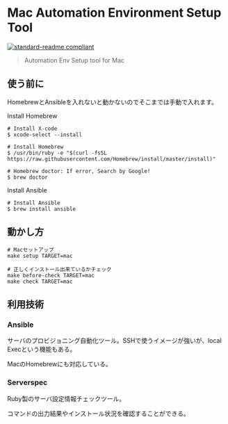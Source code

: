 # Mac Automation Environment Setup Tool


[![standard-readme compliant](https://img.shields.io/badge/readme%20style-standard-brightgreen.svg?style=flat-square)](https://github.com/RichardLitt/standard-readme)

> Automation Env Setup tool for Mac


##

## 使う前に

HomebrewとAnsibleを入れないと動かないのでそこまでは手動で入れます。

Install Homebrew

```
# Install X-code
$ xcode-select --install

# Install Homebrew
$ /usr/bin/ruby -e "$(curl -fsSL https://raw.githubusercontent.com/Homebrew/install/master/install)"

# Homebrew doctor: If error, Search by Google!
$ brew doctor
```

Install Ansible

```
# Install Ansible
$ brew install ansible
```

## 動かし方

```
# Macセットアップ
make setup TARGET=mac

# 正しくインストール出来ているかチェック
make before-check TARGET=mac
make check TARGET=mac
```

## 利用技術

### Ansible

サーバのプロビジョニング自動化ツール。SSHで使うイメージが強いが、local Execという機能もある。

MacのHomebrewにも対応している。

### Serverspec

Ruby製のサーバ設定情報チェックツール。

コマンドの出力結果やインストール状況を確認することができる。